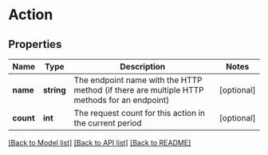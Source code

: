 # Action

## Properties
Name | Type | Description | Notes
------------ | ------------- | ------------- | -------------
**name** | **string** | The endpoint name with the HTTP method (if there are multiple HTTP methods for an endpoint) | [optional] 
**count** | **int** | The request count for this action in the current period | [optional] 


[[Back to Model list]](../README.md#documentation-for-models) [[Back to API list]](../README.md#documentation-for-api-endpoints) [[Back to README]](../README.md)


